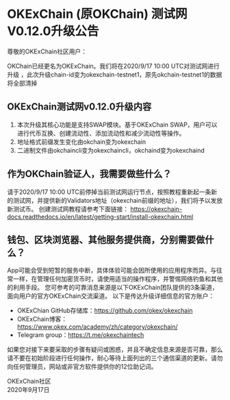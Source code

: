 


# OKExChain (原OKChain) 测试网V0.12.0升级公告


尊敬的OKExChain社区用户：

OKChain已经更名为OKExChain。我们将在2020/9/17 10:00 UTC对测试网进行升级 ，此次升级chain-id变为okexchain-testnet1，原先okchain-testnet1的数据将全部清掉

## OKExChain测试网v0.12.0升级内容
1. 本次升级其核心功能是支持SWAP模块。基于OKExChain SWAP，用户可以进行代币互换、创建流动性、添加流动性和减少流动性等操作。
2. 地址格式前缀发生变化由okchain变为okexchain
3. 二进制文件由okchaincli变为okexchaincli，okchaind变为okexchaind

## 作为OKChain验证人，我需要做些什么？
请于2020/9/17 10:00 UTC前停掉当前测试网运行节点，按照教程重新起一条新的测试网，并提供新的Validators地址（okexchain前缀的地址），我们将予以发放新测试币。
创建测试网教程请参考下面链接：
https://okexchain-docs.readthedocs.io/en/latest/getting-start/install-okexchain.html

## 钱包、区块浏览器、其他服务提供商，分别需要做什么？
App可能会受到短暂的服务中断，具体体验可能会因所使用的应用程序而异。与往常一样，在管理任何加密货币时，请使用适当的操作程序，并警惕网络钓鱼和其他的利用手段。
您可参考的可靠消息来源是以下OKExChain团队提供的3条渠道，面向用户的官方OKExChain交流渠道。
以下是传达升级详细信息的官方账户：
- OKExChian GitHub存储库：https://github.com/okex/okexchain
- OKExChain博客：https://www.okex.com/academy/zh/category/okexchain/
- Telegram group：https://t.me/okexchaintech 

如果您对接下来要采取的步骤有疑问或困惑，并且不确定信息来源是否可靠，那么请不要在初始阶段进行任何操作，耐心等待上面列出的三个通信渠道的更新。请勿向任何管理员，网站或非官方软件提供你的12位助记词。  


OKExChain社区  
2020年9月17日






